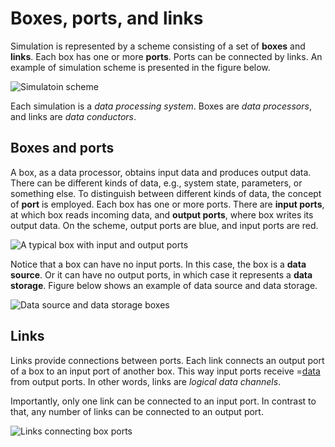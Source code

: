 # Boxes, ports, and links

Simulation is represented by a scheme consisting of a set of **boxes** and **links**. Each box has one or more **ports**. Ports can be connected by links.
An example of simulation scheme is presented in the figure below.

![](/meta/doc/page/general-scheme-example.png 'Simulatoin scheme')

Each simulation is a _data processing system_. Boxes are _data processors_, and links are _data conductors_.

## Boxes and ports
A box, as a data processor, obtains input data and produces output data. There can be different kinds of data, e.g., system state, parameters, or something else. To distinguish
between different kinds of data, the concept of **port** is employed. Each box has one or more ports. There are **input ports**, at which box reads incoming data, and
**output ports**, where box writes its output data. On the scheme, output ports are blue, and input ports are red.

![](/meta/doc/page/general-box-ports.png 'A typical box with input and output ports')

Notice that a box can have no input ports. In this case, the box is a **data source**. Or it can have no output ports, in which case it represents a **data storage**. Figure below
shows an example of data source and data storage.

![](/meta/doc/page/general-box-special.png 'Data source and data storage boxes')

## Links
Links provide connections between ports. Each link connects an output port of a box to an input port of another box. This way input ports receive =[data](http:///doc#page/general-data) from output ports.
In other words, links are _logical data channels_.

Importantly, only one link can be connected to an input port. In contrast to that, any number of links can be connected to an output port.

![](/meta/doc/page/general-box-links.png 'Links connecting box ports')
